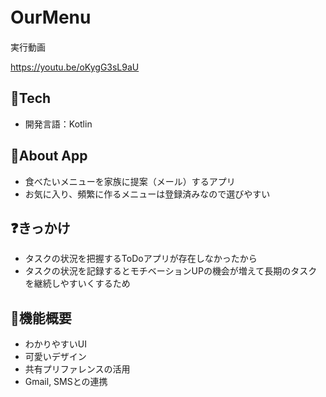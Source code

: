 # OurMenu　
実行動画

https://youtu.be/oKygG3sL9aU

## 🗻Tech
- 開発言語：Kotlin

## 📱About App
- 食べたいメニューを家族に提案（メール）するアプリ
- お気に入り、頻繁に作るメニューは登録済みなので選びやすい

## ❓きっかけ

- タスクの状況を把握するToDoアプリが存在しなかったから
- タスクの状況を記録するとモチベーションUPの機会が増えて長期のタスクを継続しやすいくするため

## 🔧機能概要
- わかりやすいUI
- 可愛いデザイン
- 共有プリファレンスの活用
- Gmail, SMSとの連携

